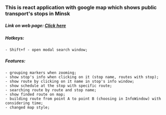 ### This is react application with google map which shows public transport's stops in Minsk

##### Link on web page: [Click here](https://minsktrans-schedule-8cbc2.ondigitalocean.app/) 

##### Hotkeys:
    - Shift+f - open modal search window;

##### Features:
    - grouping markers when zooming;
    - show stop's info when clicking on it (stop name, routes with stop); 
    - show route by clicking on it name in stop's info window;
    - show schedule at the stop with specific route;
    - searching route by route and stop name;
    - show finded route on map;
    - building route from point A to point B (choosing in InfoWindow) with considering time;
    - changed map style;